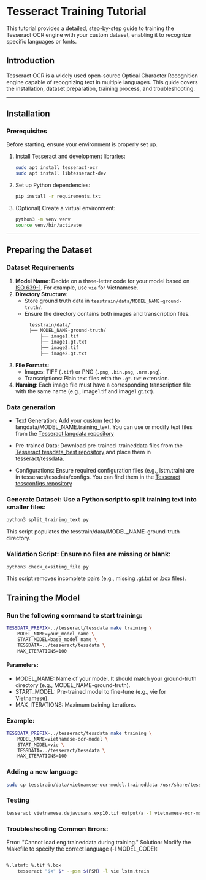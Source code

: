 # Tesseract Training Tutorial

This tutorial provides a detailed, step-by-step guide to training the Tesseract OCR engine with your custom dataset, enabling it to recognize specific languages or fonts.

## Introduction

Tesseract OCR is a widely used open-source Optical Character Recognition engine capable of recognizing text in multiple languages. This guide covers the installation, dataset preparation, training process, and troubleshooting.

---

## Installation

### Prerequisites

Before starting, ensure your environment is properly set up.

1. Install Tesseract and development libraries:

   ```bash
   sudo apt install tesseract-ocr
   sudo apt install libtesseract-dev
   ```

2. Set up Python dependencies:

   ```bash
   pip install -r requirements.txt
   ```

3. (Optional) Create a virtual environment:

   ```bash
   python3 -m venv venv
   source venv/bin/activate
   ```

---

## Preparing the Dataset

### Dataset Requirements

1. **Model Name**: Decide on a three-letter code for your model based on [ISO 639-1](https://en.wikipedia.org/wiki/List_of_ISO_639-1_codes). For example, use `vie` for Vietnamese.
2. **Directory Structure**:
   - Store ground truth data in `tesstrain/data/MODEL_NAME-ground-truth/`.
   - Ensure the directory contains both images and transcription files.
   ```bash
        tesstrain/data/
        ├── MODEL_NAME-ground-truth/
            ├── image1.tif
            ├── image1.gt.txt
            ├── image2.tif
            ├── image2.gt.txt
   ```
3. **File Formats**:
   - Images: TIFF (`.tif`) or PNG (`.png`, `.bin.png`, `.nrm.png`).
   - Transcriptions: Plain text files with the `.gt.txt` extension.
4. **Naming**: Each image file must have a corresponding transcription file with the same name (e.g., image1.tif and image1.gt.txt).

### Data generation

- Text Generation: Add your custom text to langdata/MODEL_NAME.training_text.
  You can use or modify text files from the [Tesseract langdata repository](https://github.com/tesseract-ocr/langdata)

- Pre-trained Data: Download pre-trained .traineddata files from the [Tesseract tessdata_best repository](https://github.com/tesseract-ocr/tessdata_best) and place them in tesseract/tessdata.

- Configurations: Ensure required configuration files (e.g., lstm.train) are in tesseract/tessdata/configs.
  You can find them in the [Tesseract tessconfigs repository](https://github.com/tesseract-ocr/tessconfigs/tree/3decf1c8252ba6dbeef0bf908f4b0aab7f18d113)

### Generate Dataset: Use a Python script to split training text into smaller files:

```python
python3 split_training_text.py
```

This script populates the tesstrain/data/MODEL_NAME-ground-truth directory.

### Validation Script: Ensure no files are missing or blank:

```python
python3 check_exsiting_file.py
```

This script removes incomplete pairs (e.g., missing .gt.txt or .box files).

## Training the Model

### Run the following command to start training:

```bash
TESSDATA_PREFIX=../tesseract/tessdata make training \
    MODEL_NAME=your_model_name \
    START_MODEL=base_model_name \
    TESSDATA=../tesseract/tessdata \
    MAX_ITERATIONS=100

```

#### Parameters:

- MODEL_NAME: Name of your model. It should match your ground-truth directory (e.g., MODEL_NAME-ground-truth).
- START_MODEL: Pre-trained model to fine-tune (e.g., vie for Vietnamese).
- MAX_ITERATIONS: Maximum training iterations.

### Example:

```bash
TESSDATA_PREFIX=../tesseract/tessdata make training \
    MODEL_NAME=vietnamese-ocr-model \
    START_MODEL=vie \
    TESSDATA=../tesseract/tessdata \
    MAX_ITERATIONS=100
```

### Adding a new language

```bash
sudo cp tesstrain/data/vietnamese-ocr-model.traineddata /usr/share/tesseract-ocr/4.00/tessdata # your own path to tessdata.
```

### Testing

```bash
tesseract vietnamese.dejavusans.exp10.tif output/a -l vietnamese-ocr-model
```

### Troubleshooting Common Errors:

Error: "Cannot load eng.traineddata during training."
Solution: Modify the Makefile to specify the correct language (-l MODEL_CODE):

```bash

%.lstmf: %.tif %.box
	tesseract "$<" $* --psm $(PSM) -l vie lstm.train

```
